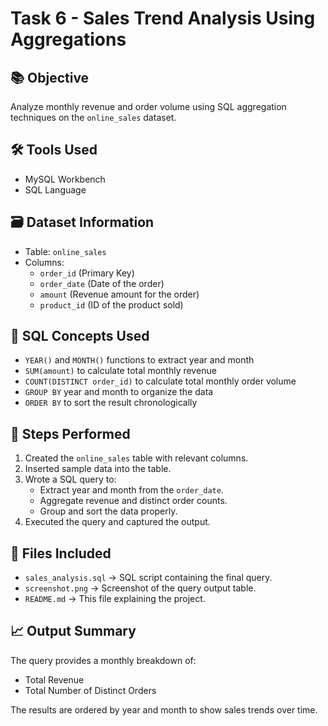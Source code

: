 # Task 6 - Sales Trend Analysis Using Aggregations

## 📚 Objective
Analyze monthly revenue and order volume using SQL aggregation techniques on the `online_sales` dataset.

## 🛠 Tools Used
- MySQL Workbench
- SQL Language

## 🗃 Dataset Information
- Table: `online_sales`
- Columns:
  - `order_id` (Primary Key)
  - `order_date` (Date of the order)
  - `amount` (Revenue amount for the order)
  - `product_id` (ID of the product sold)

## 🧠 SQL Concepts Used
- `YEAR()` and `MONTH()` functions to extract year and month
- `SUM(amount)` to calculate total monthly revenue
- `COUNT(DISTINCT order_id)` to calculate total monthly order volume
- `GROUP BY` year and month to organize the data
- `ORDER BY` to sort the result chronologically

## 📝 Steps Performed
1. Created the `online_sales` table with relevant columns.
2. Inserted sample data into the table.
3. Wrote a SQL query to:
   - Extract year and month from the `order_date`.
   - Aggregate revenue and distinct order counts.
   - Group and sort the data properly.
4. Executed the query and captured the output.

## 📂 Files Included
- `sales_analysis.sql` → SQL script containing the final query.
- `screenshot.png` → Screenshot of the query output table.
- `README.md` → This file explaining the project.

## 📈 Output Summary
The query provides a monthly breakdown of:
- Total Revenue
- Total Number of Distinct Orders

The results are ordered by year and month to show sales trends over time.
